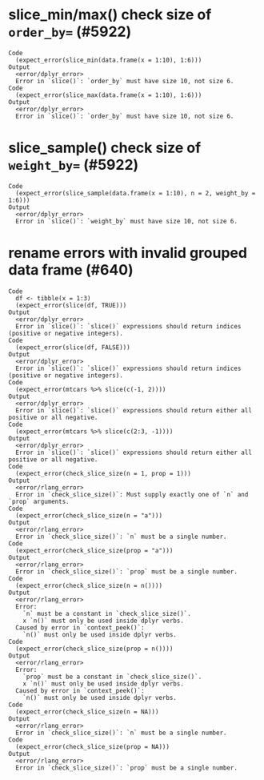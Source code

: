 # slice_min/max() check size of `order_by=` (#5922)

    Code
      (expect_error(slice_min(data.frame(x = 1:10), 1:6)))
    Output
      <error/dplyr_error>
      Error in `slice()`: `order_by` must have size 10, not size 6.
    Code
      (expect_error(slice_max(data.frame(x = 1:10), 1:6)))
    Output
      <error/dplyr_error>
      Error in `slice()`: `order_by` must have size 10, not size 6.

# slice_sample() check size of `weight_by=` (#5922)

    Code
      (expect_error(slice_sample(data.frame(x = 1:10), n = 2, weight_by = 1:6)))
    Output
      <error/dplyr_error>
      Error in `slice()`: `weight_by` must have size 10, not size 6.

# rename errors with invalid grouped data frame (#640)

    Code
      df <- tibble(x = 1:3)
      (expect_error(slice(df, TRUE)))
    Output
      <error/dplyr_error>
      Error in `slice()`: `slice()` expressions should return indices (positive or negative integers).
    Code
      (expect_error(slice(df, FALSE)))
    Output
      <error/dplyr_error>
      Error in `slice()`: `slice()` expressions should return indices (positive or negative integers).
    Code
      (expect_error(mtcars %>% slice(c(-1, 2))))
    Output
      <error/dplyr_error>
      Error in `slice()`: `slice()` expressions should return either all positive or all negative.
    Code
      (expect_error(mtcars %>% slice(c(2:3, -1))))
    Output
      <error/dplyr_error>
      Error in `slice()`: `slice()` expressions should return either all positive or all negative.
    Code
      (expect_error(check_slice_size(n = 1, prop = 1)))
    Output
      <error/rlang_error>
      Error in `check_slice_size()`: Must supply exactly one of `n` and `prop` arguments.
    Code
      (expect_error(check_slice_size(n = "a")))
    Output
      <error/rlang_error>
      Error in `check_slice_size()`: `n` must be a single number.
    Code
      (expect_error(check_slice_size(prop = "a")))
    Output
      <error/rlang_error>
      Error in `check_slice_size()`: `prop` must be a single number.
    Code
      (expect_error(check_slice_size(n = n())))
    Output
      <error/rlang_error>
      Error: 
        `n` must be a constant in `check_slice_size()`.
        x `n()` must only be used inside dplyr verbs.
      Caused by error in `context_peek()`: 
        `n()` must only be used inside dplyr verbs.
    Code
      (expect_error(check_slice_size(prop = n())))
    Output
      <error/rlang_error>
      Error: 
        `prop` must be a constant in `check_slice_size()`.
        x `n()` must only be used inside dplyr verbs.
      Caused by error in `context_peek()`: 
        `n()` must only be used inside dplyr verbs.
    Code
      (expect_error(check_slice_size(n = NA)))
    Output
      <error/rlang_error>
      Error in `check_slice_size()`: `n` must be a single number.
    Code
      (expect_error(check_slice_size(prop = NA)))
    Output
      <error/rlang_error>
      Error in `check_slice_size()`: `prop` must be a single number.

